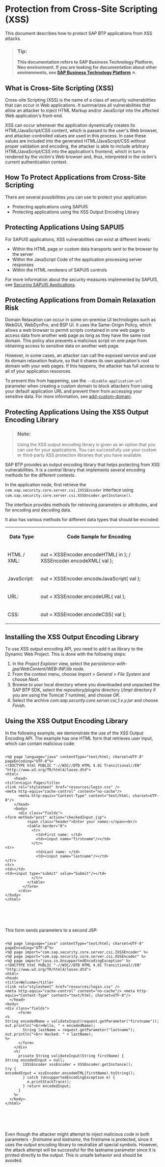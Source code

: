 <!-- loioe6433164bb571014aae3ba1ee751b250 -->

# Protection from Cross-Site Scripting \(XSS\)

This document describes how to protect SAP BTP applications from XSS attacks.

> ### Tip:  
> **This documentation refers to SAP Business Technology Platform, Neo environment. If you are looking for documentation about other environments, see [SAP Business Technology Platform](https://help.sap.com/viewer/65de2977205c403bbc107264b8eccf4b/Cloud/en-US/6a2c1ab5a31b4ed9a2ce17a5329e1dd8.html "SAP Business Technology Platform (SAP BTP) is an integrated offering comprised of four technology portfolios: database and data management, application development and integration, analytics, and intelligent technologies. The platform offers users the ability to turn data into business value, compose end-to-end business processes, and build and extend SAP applications quickly.") :arrow_upper_right:.**



<a name="loioe6433164bb571014aae3ba1ee751b250__section_91F4FFC184824A82ADB53630B16B45C6"/>

## What is Cross-Site Scripting \(XSS\)

Cross-site Scripting \(XSS\) is the name of a class of security vulnerabilities that can occur in Web applications. It summarizes all vulnerabilities that allow an attacker to inject HTML Markup and/or JavaScript into the affected Web application's front-end.

XSS can occur whenever the application dynamically creates its HTML/JavaScript/CSS content, which is passed to the user's Web browser, and attacker-controlled values are used in this process. In case these values are included into the generated HTML/JavaScript/CSS without proper validation and encoding, the attacker is able to include arbitrary HTML/JavaScript/CSS into the application's frontend, which in turn is rendered by the victim's Web browser and, thus, interpreted in the victim's current authentication context.



<a name="loioe6433164bb571014aae3ba1ee751b250__section_tsp_wyn_vdb"/>

## How To Protect Applications from Cross-Site Scripting

There are several possibilities you can use to protect your application:

-   Protecting applications using SAPUI5
-   Protecting applications using the XSS Output Encoding Library




<a name="loioe6433164bb571014aae3ba1ee751b250__section_75217150BA2741E2BE898BA3C5001D2A"/>

## Protecting Applications Using SAPUI5

For SAPUI5 applications, XSS vulnerabilities can exist at different levels:

-   Within the HTML page or custom data transports sent to the browser by the server
-   Within the JavaScript Code of the application processing server responses
-   Within the HTML renderers of SAPUI5 controls

For more information about the security measures implemented by SAPUI5, see [Securing SAPUI5 Applications](https://sapui5.hana.ondemand.com/sdk/#docs/guide/91f3d8706f4d1014b6dd926db0e91070.html).



<a name="loioe6433164bb571014aae3ba1ee751b250__section_znx_pvb_1jb"/>

## Protecting Applications from Domain Relaxation Risk

Domain Relaxation can occur in some on-premise UI technologies such as WebGUI, WebDynPro, and BSP UI. It uses the Same-Origin Policy, which allows a web browser to permit scripts contained in one web page to access data from another web page as long as they have the same root domain. This policy also prevents a malicious script on one page from obtaining access to sensitive data on another web page.

However, in some cases, an attacker can call the exposed service and use its domain relaxation feature, so that it shares its own application's root domain with your web pages. If this happens, the attacker has full access to all of your application resources.

To prevent this from happening, use the `--disable-application-url` parameter when creating a custom domain to block attackers from using your default application URL and prevent them from accessing your sensitive data. For more information, see [add-custom-domain](../50-administration-and-ops-neo/add-custom-domain-ebc5269.md).



<a name="loioe6433164bb571014aae3ba1ee751b250__section_8F4578378FF747ACAA288C571D3C0A8B"/>

## Protecting Applications Using the XSS Output Encoding Library

> ### Note:  
> Using the XSS output encoding library is given as an option that you can use for your applications. You can successfully use your custom or third-party XSS protection libraries that you have available.

 SAP BTP provides an output encoding library that helps protecting from XSS vulnerabilities. It is a central library that implements several encoding methods for the different contexts.

In the application node, first retrieve the `com.sap.security.core.server.csi.IXSSEncoder` interface using `com.sap.security.core.server.csi.XSSEncoder.getInstance()`.

The interface provides methods for retrieving parameters or attributes, and for encoding and decoding data.

It also has various methods for different data types that should be encoded:


<table>
<tr>
<th valign="top">

Data Type



</th>
<th valign="top">

Code Sample for Encoding



</th>
</tr>
<tr>
<td valign="top">

HTML / XML:



</td>
<td valign="top">

out = XSSEncoder.encodeHTML\( in \); / XSSEncoder.encodeXML\( val \);



</td>
</tr>
<tr>
<td valign="top">

JavaScript:



</td>
<td valign="top">

out = XSSEncoder.encodeJavaScript\( val \);



</td>
</tr>
<tr>
<td valign="top">

URL:



</td>
<td valign="top">

out = XSSEncoder.encodeURL\( val \);



</td>
</tr>
<tr>
<td valign="top">

CSS:



</td>
<td valign="top">

out = XSSEncoder.encodeCSS\( val \);



</td>
</tr>
</table>



<a name="loioe6433164bb571014aae3ba1ee751b250__section_igv_kpd_rhb"/>

## Installing the XSS Output Encoding Library

Тo use XSS output encoding API, you need to add it as library to the Dynamic Web Project. This is done with the following steps:

1.  In the *Project Explorer* view, select the *persistence-with-jpa/WebContent/WEB-INF/lib* node.
2.  From the context menu, choose *Import* \> *General* \> *File System* and choose *Next.* 
3.  Browse to your local directory where you downloaded and unpacked the SAP BTP SDK, select the *repository/plugins* directory \(*/impl* directory if you are using the Tomcat 7 runtime\), and choose *OK*.
4.  Select the archive *com.sap.security.core.server.csi\_1.x.y.jar* and choose *Finish*.



<a name="loioe6433164bb571014aae3ba1ee751b250__section_xzw_lpd_rhb"/>

## Using the XSS Output Encoding Library

In the following example, we demonstrate the use of the XSS Output Encoding API. The example has one HTML form that retrieves user input, which can contain malicious code:

```

<%@ page language="java" contentType="text/html; charset=UTF-8" pageEncoding="UTF-8"%> 
<!DOCTYPE html PUBLIC "-//W3C//DTD HTML 4.01 Transitional//EN" "http://www.w3.org/TR/html4/loose.dtd">
<html>
    <head>
<title>Login Page</title>
<link rel="stylesheet" href="resources/login.css" />
<meta http-equiv="cache-control" content="no-cache"/>
      <meta http-equiv="Content-Type" content="text/html; charset=UTF-8"/>
    </head>
    <body>
      <div class="fields">
<form method="post" action="checkedInput.jsp">
          <span class="header">Enter your names:</span><br/>
          <table border="0">
            <tr>
              <td>First name: </td>
              <td><input name="firstname"/></td>
            </tr>
<tr>
              <td>Last name: </td>
              <td><input name="lastname"/></td>
</tr>
<tr>
<td></td>
<td><input type="submit" value="Submit"/></td>
            </tr>
          </table>
        </form>
      </div>
</body>
</html>






```

Тhis form sends parameters to a second JSP:

```

<%@ page language="java" contentType="text/html; charset=UTF-8" pageEncoding="UTF-8"%>
<%@ page import="com.sap.security.core.server.csi.IXSSEncoder" %>
<%@ page import="com.sap.security.core.server.csi.XSSEncoder" %>
<%@ page import="java.io.UnsupportedEncodingException" %>
<!DOCTYPE html PUBLIC "-//W3C//DTD HTML 4.01 Transitional//EN" "http://www.w3.org/TR/html4/loose.dtd">
<html>
<head>
<title>Welcome</title>
<link rel="stylesheet" href="resources/login.css" />
<meta http-equiv="cache-control" content="no-cache"/> <meta http-equiv="Content-Type" content="text/html; charset=UTF-8"/>
  </head>
<body>
<div class="fields">
      <form>
<%
String encodedName = validateInput(request.getParameter("firstname"));
out.println("<br>Hello, " + encodedName);
        String lastName = request.getParameter("lastname");
out.println("<br> Hacked: " + lastName);
%>
      </form>
    </div>
    <%!
      private String validateInput(String firstName) {
String encodedInput = null;
        IXSSEncoder xssEncoder = XSSEncoder.getInstance();
try {
encodedInput = xssEncoder.encodeHTML(firstName).toString();
        } catch (UnsupportedEncodingException e) {
          e.printStackTrace();
        } return encodedInput;
      }
    %>
  </body>
</html>






```

Even though the attacker might attempt to inject malicious code in both parameters - *firstname* and *lastname*, the firstname is protected, since it uses the output encoding library to neutralize all special symbols. However, the attack attempt will be successful for the lastname parameter since it is printed directly to the output. This is unsafe behavior and should be avoided.

